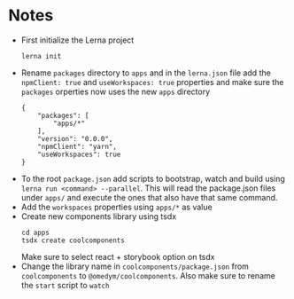 Notes
===


- First initialize the Lerna project
    ```
    lerna init
    ```
- Rename `packages` directory to `apps` and in the `lerna.json` file add the `npmClient: true` and `useWorkspaces: true` properties and make sure the `packages` orperties now uses the new `apps` directory
    ```
    {
        "packages": [
            "apps/*"
        ],
        "version": "0.0.0",
        "npmClient": "yarn",
        "useWorkspaces": true
    }
    ```
- To the root `package.json` add scripts to bootstrap, watch and build using `lerna run <command> --parallel`. This will read the package.json files under `apps/` and execute the ones that also have that same command.
- Add the `workspaces` properties using `apps/*` as value
- Create new components library using tsdx
    ```
    cd apps
    tsdx create coolcomponents
    ```
    Make sure to select react + storybook option on tsdx
- Change the library name in `coolcomponents/package.json` from `coolcomponents` to `@omedym/coolcomponents`. Also make sure to rename the `start` script to `watch`
